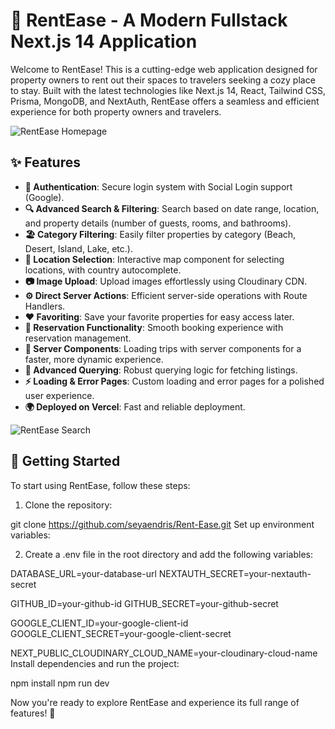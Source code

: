 # 🏡 RentEase - A Modern Fullstack Next.js 14 Application

Welcome to RentEase! This is a cutting-edge web application designed for property owners to rent out their spaces to travelers seeking a cozy place to stay. Built with the latest technologies like Next.js 14, React, Tailwind CSS, Prisma, MongoDB, and NextAuth, RentEase offers a seamless and efficient experience for both property owners and travelers.

![RentEase Homepage](https://user-images.githubusercontent.com/your-username/screenshots/homepage.png)

## ✨ Features

- **🔐 Authentication**: Secure login system with Social Login support (Google).
- **🔍 Advanced Search & Filtering**: Search based on date range, location, and property details (number of guests, rooms, and bathrooms).
- **🏖️ Category Filtering**: Easily filter properties by category (Beach, Desert, Island, Lake, etc.).
- **📍 Location Selection**: Interactive map component for selecting locations, with country autocomplete.
- **📷 Image Upload**: Upload images effortlessly using Cloudinary CDN.
- **⚙️ Direct Server Actions**: Efficient server-side operations with Route Handlers.
- **❤️ Favoriting**: Save your favorite properties for easy access later.
- **📅 Reservation Functionality**: Smooth booking experience with reservation management.
- **🚀 Server Components**: Loading trips with server components for a faster, more dynamic experience.
- **🔄 Advanced Querying**: Robust querying logic for fetching listings.
- **⚡ Loading & Error Pages**: Custom loading and error pages for a polished user experience.
- **🌍 Deployed on Vercel**: Fast and reliable deployment.

![RentEase Search](https://user-images.githubusercontent.com/your-username/screenshots/search.png)

## 🚀 Getting Started

To start using RentEase, follow these steps:

1. Clone the repository:

git clone https://github.com/seyaendris/Rent-Ease.git
Set up environment variables:

2. Create a .env file in the root directory and add the following variables:

DATABASE_URL=your-database-url
NEXTAUTH_SECRET=your-nextauth-secret

GITHUB_ID=your-github-id
GITHUB_SECRET=your-github-secret

GOOGLE_CLIENT_ID=your-google-client-id
GOOGLE_CLIENT_SECRET=your-google-client-secret

NEXT_PUBLIC_CLOUDINARY_CLOUD_NAME=your-cloudinary-cloud-name
Install dependencies and run the project:

npm install
npm run dev

Now you're ready to explore RentEase and experience its full range of features! 🌟
